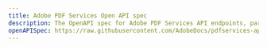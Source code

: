 ```yaml
---
title: Adobe PDF Services Open API spec
description: The OpenAPI spec for Adobe PDF Services API endpoints, parameters, and responses.
openAPISpec: https://raw.githubusercontent.com/AdobeDocs/pdfservices-api-documentation/accessibility-rest-doc/src/pages/resources/openapi.json
---
```


